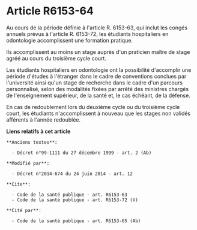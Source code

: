 # Article R6153-64

Au cours de la période définie à l'article R. 6153-63, qui inclut les congés annuels prévus à l'article R. 6153-72, les
étudiants hospitaliers en odontologie accomplissent une formation pratique. 

Ils accomplissent au moins un stage auprès d'un praticien maître de stage agréé au cours du troisième cycle court. 

Les étudiants hospitaliers en odontologie ont la possibilité d'accomplir une période d'études à l'étranger dans le cadre de
conventions conclues par l'université ainsi qu'un stage de recherche dans le cadre d'un parcours personnalisé, selon des
modalités fixées par arrêté des ministres chargés de l'enseignement supérieur, de la santé et, le cas échéant, de la
défense. 

En cas de redoublement lors du deuxième cycle ou du troisième cycle court, les étudiants n'accomplissent à nouveau que les
stages non validés afférents à l'année redoublée.

**Liens relatifs à cet article**

	**Anciens textes**:

	  - Décret n°99-1111 du 27 décembre 1999 - art. 2 (Ab)

	**Modifié par**:

	  - Décret n°2014-674 du 24 juin 2014 - art. 12

	**Cite**:

	  - Code de la santé publique - art. R6153-63
	  - Code de la santé publique - art. R6153-72 (V)

	**Cité par**:

	  - Code de la santé publique - art. R6153-65 (Ab)

